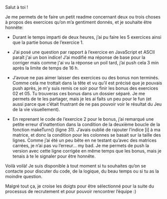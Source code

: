 Salut à toi !

Je me permets de te faire un petit readme concernant deux ou trois choses à propos des exercices qu’on m’a gentiment donnés, et je souhaite être honnête:

- Durant le temps imparti de deux heures, j’ai pu faire les 5 exercices ainsi que la partie bonus de l’exercice 1.

- J’ai posé une question par rapport à l’exercice en JavaScript et ASCII paraît j'ai un bon indice! J’ai modifié ma réponse de base pour la corriger mais comme j'ai vu la réponse un poil tard, j’ai push cela 3 min après la limite de temps de 16 h.

- J’avoue ne pas aimer laisser des exercices ou des bonus non terminés. Comme cela me trottait dans la tête et vu qu’il est précisé que je pouvais push après, je m’y suis remis ce soir pour finir les bonus des exercices 02 et 05. Tu trouveras ces bonus dans un dossier séparé. Je me permets de te les partager, mais je les ai faits un peu pour le fun (et aussi parce que c’était frustrant de ne pas pouvoir voir le résultat du Jeu de la vie visuellement).

- En reprenant le code de l’exercice 2 pour le bonus, j’ai remarqué une petite erreur d’inattention dans la condition de la deuxième boucle de la fonction makeTurn() (ligne 31). J’avais oublié de rajouter l’indice [i] à ma matrice, et donc la condition pour les colonnes se basait sur la taille des lignes. Comme j’ai été un peu bête en ne testant qu’avec des matrices carrées, je n’ai pas vu l’erreur… my bad. Je me permets de push la version avec cette ligne corrigée en même temps que les bonus, mais je tenais à te le signaler pour être honnête.

Voilà voilà! Je suis disponible à tout moment si tu souhaites qu’on se contacte pour discuter du code, de la logique, du beau temps ou si tu as la moindre question.

Malgré tout ça, je croise les doigts pour être sélectionné pour la suite du processus de recrutement et pour pouvoir rencontrer l’équipe :)